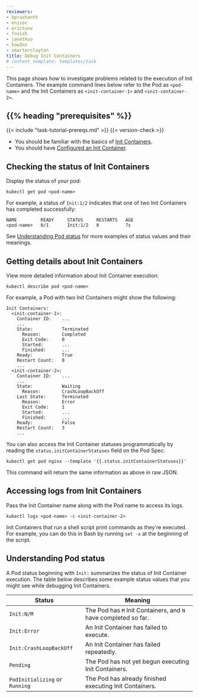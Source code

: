 ```yaml
---
reviewers:
- bprashanth
- enisoc
- erictune
- foxish
- janetkuo
- kow3ns
- smarterclayton
title: Debug Init Containers
# content_template: templates/task
---
```


<!-- overview -->

This page shows how to investigate problems related to the execution of
Init Containers. The example command lines below refer to the Pod as
  `<pod-name>` and the Init Containers as `<init-container-1>` and
  `<init-container-2>`.



## {{% heading "prerequisites" %}}


{{< include "task-tutorial-prereqs.md" >}} {{< version-check >}}

* You should be familiar with the basics of
  [Init Containers](/docs/concepts/abstractions/init-containers/).
* You should have [Configured an Init Container](/docs/tasks/configure-pod-container/configure-pod-initialization/#creating-a-pod-that-has-an-init-container/).



<!-- steps -->

## Checking the status of Init Containers

Display the status of your pod:

```shell
kubectl get pod <pod-name>
```

For example, a status of `Init:1/2` indicates that one of two Init Containers
has completed successfully:

```
NAME         READY     STATUS     RESTARTS   AGE
<pod-name>   0/1       Init:1/2   0          7s
```

See [Understanding Pod status](#understanding-pod-status) for more examples of
status values and their meanings.

## Getting details about Init Containers

View more detailed information about Init Container execution:

```shell
kubectl describe pod <pod-name>
```

For example, a Pod with two Init Containers might show the following:

```
Init Containers:
  <init-container-1>:
    Container ID:    ...
    ...
    State:           Terminated
      Reason:        Completed
      Exit Code:     0
      Started:       ...
      Finished:      ...
    Ready:           True
    Restart Count:   0
    ...
  <init-container-2>:
    Container ID:    ...
    ...
    State:           Waiting
      Reason:        CrashLoopBackOff
    Last State:      Terminated
      Reason:        Error
      Exit Code:     1
      Started:       ...
      Finished:      ...
    Ready:           False
    Restart Count:   3
    ...
```

You can also access the Init Container statuses programmatically by reading the
`status.initContainerStatuses` field on the Pod Spec:


```shell
kubectl get pod nginx --template '{{.status.initContainerStatuses}}'
```


This command will return the same information as above in raw JSON.

## Accessing logs from Init Containers

Pass the Init Container name along with the Pod name
to access its logs.

```shell
kubectl logs <pod-name> -c <init-container-2>
```

Init Containers that run a shell script print
commands as they're executed. For example, you can do this in Bash by running
`set -x` at the beginning of the script.



<!-- discussion -->

## Understanding Pod status

A Pod status beginning with `Init:` summarizes the status of Init Container
execution. The table below describes some example status values that you might
see while debugging Init Containers.

Status | Meaning
------ | -------
`Init:N/M` | The Pod has `M` Init Containers, and `N` have completed so far.
`Init:Error` | An Init Container has failed to execute.
`Init:CrashLoopBackOff` | An Init Container has failed repeatedly.
`Pending` | The Pod has not yet begun executing Init Containers.
`PodInitializing` or `Running` | The Pod has already finished executing Init Containers.





